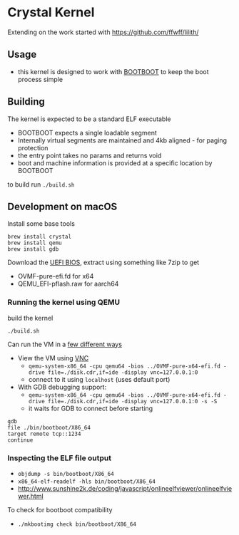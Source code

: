 # Crystal Kernel

Extending on the work started with https://github.com/ffwff/lilith/

## Usage

* this kernel is designed to work with [BOOTBOOT](https://gitlab.com/bztsrc/bootboot/) to keep the boot process simple


## Building

The kernel is expected to be a standard ELF executable

* BOOTBOOT expects a single loadable segment
* Internally virtual segments are maintained and 4kb aligned - for paging protection
* the entry point takes no params and returns void
* boot and machine information is provided at a specific location by BOOTBOOT

to build run `./build.sh`


## Development on macOS

Install some base tools

```
brew install crystal
brew install qemu
brew install gdb
```

Download the [UEFI BIOS](https://www.kraxel.org/repos/jenkins/edk2/), extract using something like 7zip to get

* OVMF-pure-efi.fd for x64
* QEMU_EFI-pflash.raw for aarch64


### Running the kernel using QEMU

build the kernel

```
./build.sh
```

Can run the VM in a [few different ways](https://wiki.gentoo.org/wiki/QEMU/Options)

* View the VM using [VNC](https://www.realvnc.com/en/connect/download/viewer/)
  * `qemu-system-x86_64 -cpu qemu64 -bios ../OVMF-pure-x64-efi.fd -drive file=./disk.cdr,if=ide -display vnc=127.0.0.1:0`
  * connect to it using `localhost` (uses default port)
* With GDB debugging support:
  * `qemu-system-x86_64 -cpu qemu64 -bios ../OVMF-pure-x64-efi.fd -drive file=./disk.cdr,if=ide -display vnc=127.0.0.1:0 -s -S`
  * it waits for GDB to connect before starting

```
gdb
file ./bin/bootboot/X86_64
target remote tcp::1234
continue
```

### Inspecting the ELF file output

* `objdump -s bin/bootboot/X86_64`
* `x86_64-elf-readelf -hls bin/bootboot/X86_64`
* http://www.sunshine2k.de/coding/javascript/onlineelfviewer/onlineelfviewer.html

To check for bootboot compatibility

* `./mkbootimg check bin/bootboot/X86_64`

